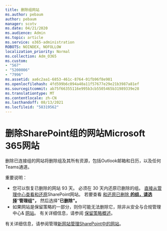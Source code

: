 ```yaml
---
title: 删除组网站
ms.author: pebaum
author: pebaum
manager: scotv
ms.date: 04/21/2020
ms.audience: Admin
ms.topic: article
ms.service: o365-administration
ROBOTS: NOINDEX, NOFOLLOW
localization_priority: Normal
ms.collection: Adm_O365
ms.custom:
- "567"
- "5200006"
- "7996"
ms.assetid: aa6c2aa1-6853-461c-8764-01fb96f8e981
ms.openlocfilehash: 4fd599b6c094a40a11f57677e29e21b3987a81ef
ms.sourcegitcommit: ab75f66355116e995b3cb5505465b31989339e28
ms.translationtype: MT
ms.contentlocale: zh-CN
ms.lasthandoff: 08/13/2021
ms.locfileid: "58319562"
---
```

# <a name="delete-a-sharepoint-site-that-belongs-to-a-microsoft-365-group"></a>删除SharePoint组的网站Microsoft 365网站

删除已连接组的网站将删除组及其所有资源，包括Outlook邮箱和日历，以及任何Teams通道。
  
重要说明：

- 您可以恢复已删除的网站 93 天。 必须在 30 天内还原已删除的组。 [直接从管理中心查看和还原](https://admin.microsoft.com/sharepoint?page=recyclebin&modern=true)SharePoint网站。 若要查看 [和还原已删除 **的组，请选择**](https://admin.microsoft.com/Adminportal/Home?source=applauncher#/deletedgroups)"**管理组"，** 然后选择"**已删除"。**
- 如果网站是保留策略的一部分，则你可能无法删除它，除非从安全与合规管理中心& [网站](https://protection.office.com/?rfr=AdminCenter#/retention)。 有关详细信息，请参阅 [保留策略概述](https://docs.microsoft.com/microsoft-365/compliance/retention-policies)。
  
有关详细信息，请参阅管理[新网站管理SharePoint中的网站](https://docs.microsoft.com/sharepoint/manage-sites-in-new-admin-center)。
